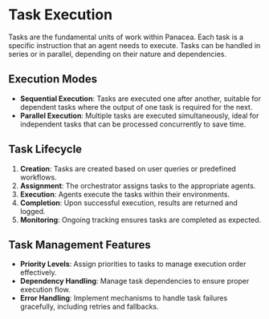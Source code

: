 # Task Execution

Tasks are the fundamental units of work within Panacea. Each task is a specific instruction that an agent needs to execute. Tasks can be handled in series or in parallel, depending on their nature and dependencies.

## Execution Modes

- **Sequential Execution**: Tasks are executed one after another, suitable for dependent tasks where the output of one task is required for the next.
- **Parallel Execution**: Multiple tasks are executed simultaneously, ideal for independent tasks that can be processed concurrently to save time.

## Task Lifecycle

1. **Creation**: Tasks are created based on user queries or predefined workflows.
2. **Assignment**: The orchestrator assigns tasks to the appropriate agents.
3. **Execution**: Agents execute the tasks within their environments.
4. **Completion**: Upon successful execution, results are returned and logged.
5. **Monitoring**: Ongoing tracking ensures tasks are completed as expected.

## Task Management Features

- **Priority Levels**: Assign priorities to tasks to manage execution order effectively.
- **Dependency Handling**: Manage task dependencies to ensure proper execution flow.
- **Error Handling**: Implement mechanisms to handle task failures gracefully, including retries and fallbacks.
